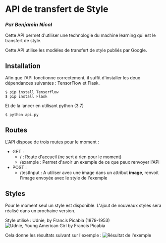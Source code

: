 # API de transfert de Style
### *Par Benjamin Nicol*
Cette API permet d'utiliser une technologie du machine learning qui est le transfert de style.

Cette API utilise les modèles de transfert de style publiés par Google.

## Installation
Afin que l'API fonctionne correctement, il suffit d'installer les deux dépendances suivantes : TensorFlow et Flask.
```
$ pip install Tensorflow
$ pip install Flask
```
Et de la lancer en utilisant python (3.7)
```
$ python api.py
```
## Routes
L'API dispose de trois routes pour le moment :
- GET :
	- / : Route d'accueil (ne sert à rien pour le moment)
	 - /example : Permet d'avoir un exemple de ce que peux renvoyer l'API
 - POST :
	 - /testInput : A utiliser avec une image dans un attribut **image**, renvoit l'image envoyée avec le style de l'exemple

## Styles
Pour le moment seul un style est disponible. L'ajout de nouveaux styles sera réalisé dans un prochaine version.

Style utilisé :  Udnie, by Francis Picabia (1879-1953)
![Udnie, Young American Girl by Francis Picabia](https://upload.wikimedia.org/wikipedia/en/thumb/8/82/Francis_Picabia%2C_1913%2C_Udnie_%28Young_American_Girl%2C_The_Dance%29%2C_oil_on_canvas%2C_290_x_300_cm%2C_Mus%C3%A9e_National_d%E2%80%99Art_Moderne%2C_Centre_Georges_Pompidou%2C_Paris..jpg/599px-Francis_Picabia%2C_1913%2C_Udnie_%28Young_American_Girl%2C_The_Dance%29%2C_oil_on_canvas%2C_290_x_300_cm%2C_Mus%C3%A9e_National_d%E2%80%99Art_Moderne%2C_Centre_Georges_Pompidou%2C_Paris..jpg)

Cela donne les résultats suivant sur l'exemple :
![Résultat de l'exemple](https://storage.googleapis.com/download.tensorflow.org/models/tflite/arbitrary_style_transfer/formula.png)

